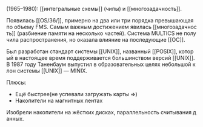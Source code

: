 (1965–1980): [[интегральные схемы]] (чипы) и [[многозадачность]].

Появилась [[OS/36/]], примерно на два или три порядка превышающая по объему FMS. Самым важным достижением явилась [[многозадачность]] (разбиение памяти на несколько частей). Система MULTICS не получила распространения, но оказала влияние на последующие [[ОС]].

Был разработан стандарт системы [[UNIX]], названный [[POSIX]], который в настоящее время поддерживается большинством версий [[UNIX]]. В 1987 году Таненбаум выпустил в образовательных целях небольшой клон системы [[UNIX]] — MINIX.

Плюсы:
-   Ещё быстрее(не успевали загружать карты =>)
-   Накопители на магнитных лентах
    
Изобрели накопители на жёстких дисках, параллельность считывания данных.